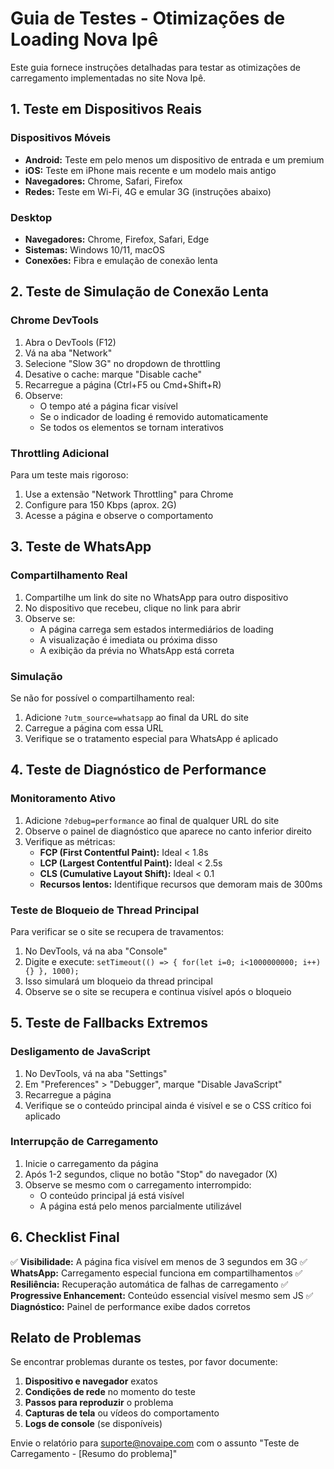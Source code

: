 # Guia de Testes - Otimizações de Loading Nova Ipê

Este guia fornece instruções detalhadas para testar as otimizações de carregamento implementadas no site Nova Ipê.

## 1. Teste em Dispositivos Reais

### Dispositivos Móveis
- **Android:** Teste em pelo menos um dispositivo de entrada e um premium
- **iOS:** Teste em iPhone mais recente e um modelo mais antigo
- **Navegadores:** Chrome, Safari, Firefox
- **Redes:** Teste em Wi-Fi, 4G e emular 3G (instruções abaixo)

### Desktop
- **Navegadores:** Chrome, Firefox, Safari, Edge
- **Sistemas:** Windows 10/11, macOS
- **Conexões:** Fibra e emulação de conexão lenta

## 2. Teste de Simulação de Conexão Lenta

### Chrome DevTools
1. Abra o DevTools (F12)
2. Vá na aba "Network"
3. Selecione "Slow 3G" no dropdown de throttling
4. Desative o cache: marque "Disable cache"
5. Recarregue a página (Ctrl+F5 ou Cmd+Shift+R)
6. Observe:
   - O tempo até a página ficar visível
   - Se o indicador de loading é removido automaticamente
   - Se todos os elementos se tornam interativos

### Throttling Adicional
Para um teste mais rigoroso:
1. Use a extensão "Network Throttling" para Chrome
2. Configure para 150 Kbps (aprox. 2G)
3. Acesse a página e observe o comportamento

## 3. Teste de WhatsApp

### Compartilhamento Real
1. Compartilhe um link do site no WhatsApp para outro dispositivo
2. No dispositivo que recebeu, clique no link para abrir
3. Observe se:
   - A página carrega sem estados intermediários de loading
   - A visualização é imediata ou próxima disso
   - A exibição da prévia no WhatsApp está correta

### Simulação
Se não for possível o compartilhamento real:
1. Adicione `?utm_source=whatsapp` ao final da URL do site
2. Carregue a página com essa URL
3. Verifique se o tratamento especial para WhatsApp é aplicado

## 4. Teste de Diagnóstico de Performance

### Monitoramento Ativo
1. Adicione `?debug=performance` ao final de qualquer URL do site
2. Observe o painel de diagnóstico que aparece no canto inferior direito
3. Verifique as métricas:
   - **FCP (First Contentful Paint):** Ideal < 1.8s
   - **LCP (Largest Contentful Paint):** Ideal < 2.5s
   - **CLS (Cumulative Layout Shift):** Ideal < 0.1
   - **Recursos lentos:** Identifique recursos que demoram mais de 300ms

### Teste de Bloqueio de Thread Principal
Para verificar se o site se recupera de travamentos:
1. No DevTools, vá na aba "Console"
2. Digite e execute: `setTimeout(() => { for(let i=0; i<1000000000; i++) {} }, 1000);`
3. Isso simulará um bloqueio da thread principal
4. Observe se o site se recupera e continua visível após o bloqueio

## 5. Teste de Fallbacks Extremos

### Desligamento de JavaScript
1. No DevTools, vá na aba "Settings"
2. Em "Preferences" > "Debugger", marque "Disable JavaScript"
3. Recarregue a página
4. Verifique se o conteúdo principal ainda é visível e se o CSS crítico foi aplicado

### Interrupção de Carregamento
1. Inicie o carregamento da página
2. Após 1-2 segundos, clique no botão "Stop" do navegador (X)
3. Observe se mesmo com o carregamento interrompido:
   - O conteúdo principal já está visível
   - A página está pelo menos parcialmente utilizável

## 6. Checklist Final

✅ **Visibilidade:** A página fica visível em menos de 3 segundos em 3G
✅ **WhatsApp:** Carregamento especial funciona em compartilhamentos
✅ **Resiliência:** Recuperação automática de falhas de carregamento
✅ **Progressive Enhancement:** Conteúdo essencial visível mesmo sem JS
✅ **Diagnóstico:** Painel de performance exibe dados corretos

## Relato de Problemas

Se encontrar problemas durante os testes, por favor documente:

1. **Dispositivo e navegador** exatos
2. **Condições de rede** no momento do teste
3. **Passos para reproduzir** o problema
4. **Capturas de tela** ou vídeos do comportamento
5. **Logs de console** (se disponíveis)

Envie o relatório para suporte@novaipe.com com o assunto "Teste de Carregamento - [Resumo do problema]"
